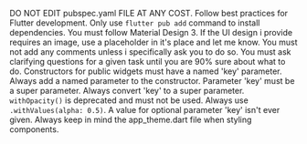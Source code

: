 DO NOT EDIT pubspec.yaml FILE AT ANY COST.
Follow best practices for Flutter development.
Only use `flutter pub add` command to install dependencies.
You must follow Material Design 3.
If the UI design i provide requires an image, use a placeholder in it's place and let me know.
You must not add any comments unless i specifically ask you to do so.
You must ask clarifying questions for a given task until you are 90% sure about what to do.
Constructors for public widgets must have a named 'key' parameter. Always add a named parameter to the constructor. Parameter 'key' must be a super parameter. Always convert 'key' to a super parameter.
`withOpacity()` is deprecated and must not be used. Always use `.withValues(alpha: 0.5)`.
A value for optional parameter 'key' isn't ever given.
Always keep in mind the app_theme.dart file when styling components.
